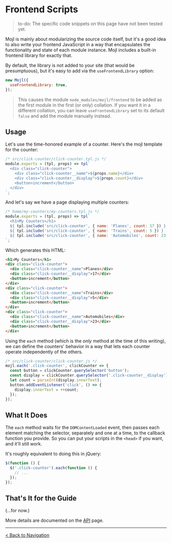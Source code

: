 # Frontend Scripts

> to-do: The specific code snippets on this page have not been tested yet.

Mojl is mainly about modularizing the source code itself, but it's a good idea to also write your frontend JavaScript in a way that encapsulates the functionality and state of each module instance. Mojl includes a built-in frontend library for exactly that.

By default, the library is not added to your site (that would be presumptuous), but it's easy to add via the `useFrontendLibrary` option:

```javascript
new Mojl({
  useFrontendLibrary: true,
});
```

> This causes the module `node_modules/mojl/frontend` to be added as the first module in the first (or only) collation. If you want it in a different collation, you can leave `useFrontendLibrary` set to its default `false` and add the module manually instead.

## Usage

Let's use the time-honored example of a counter. Here's the mojl template for the counter:

```javascript
/* src/click-counter/click-counter.tpl.js */
module.exports = (tpl, props) => tpl`
  <div class="click-counter">
    <div class="click-counter__name">${props.name}</div>
    <div class="click-counter__display">${props.count}</div>
    <button>increment</button>
  </div>
`;
```

And let's say we have a page displaying multiple counters:

```javascript
/* home/my-counters/my-counters.tpl.js */
module.exports = (tpl, props) => tpl`
  <h1>My Counters</h1>
  ${ tpl.include('src/click-counter', { name: 'Planes', count: 17 }) }
  ${ tpl.include('src/click-counter', { name: 'Trains', count: 5 }) }
  ${ tpl.include('src/click-counter', { name: 'Automobiles', count: 23 }) }
`;
```

Which generates this HTML:

```html
<h1>My Counters</h1>
<div class="click-counter">
  <div class="click-counter__name">Planes</div>
  <div class="click-counter__display">17</div>
  <button>increment</button>
</div>
<div class="click-counter">
  <div class="click-counter__name">Trains</div>
  <div class="click-counter__display">5</div>
  <button>increment</button>
</div>
<div class="click-counter">
  <div class="click-counter__name">Automobiles</div>
  <div class="click-counter__display">23</div>
  <button>increment</button>
</div>
```

Using the `each` method (which is the *only* method at the time of this writing), we can define the counters' behavior in a way that lets each counter operate independently of the others.

```javascript
/* src/click-counter/click-counter.js */
mojl.each('.click-counter', clickCounter => {
  const button = clickCounter.querySelector('button');
  const display = clickCounter.querySelector('.click-counter__display');
  let count = parseInt(display.innerText);
  button.addEventListener('click', () => {
    display.innerText = ++count;
  });
});
```

## What It Does

The `each` method waits for the `DOMContentLoaded` event, then passes each element matching the selector, separately and one at a time, to the callback function you provide. So you can put your scripts in the `<head>` if you want, and it'll still work.

It's roughly equivalent to doing this in jQuery:

```javascript
$(function () {
  $('.click-counter').each(function () {
    // ...
  });
});
```


## That's It for the Guide

(...for now.)

More details are documented on the [API](api.md) page.


---

[< Back to Navigation](index.md#navigation)
